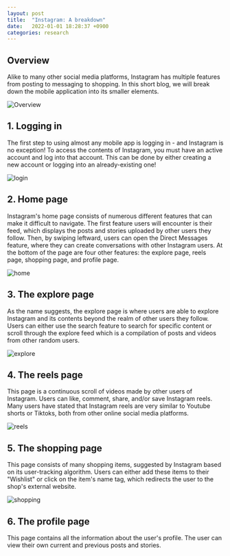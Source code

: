 ```yaml
---
layout: post
title:  "Instagram: A breakdown"
date:   2022-01-01 18:28:37 +0900
categories: research
---
```


## Overview

Alike to many other social media platforms, Instagram has multiple features from posting to messaging to shopping. In this short blog, we will break down the mobile application into its smaller elements.

![Overview](https://res.cloudinary.com/dnld9xo3e/image/upload/v1672582343/Group_106_1_tguwb5.jpg)

## 1. Logging in

The first step to using almost any mobile app is logging in - and Instagram is no exception! To access the contents of Instagram, you must have an active account and log into that account. This can be done by either creating a new account or logging into an already-existing one!

![login](https://res.cloudinary.com/dnld9xo3e/image/upload/v1672566566/Group_106_lfjscx.jpg)

## 2. Home page

Instagram's home page consists of numerous different features that can make it difficult to navigate. The first feature users will encounter is their feed, which displays the posts and stories uploaded by other users they follow. Then, by swiping leftward, users can open the Direct Messages feature, where they can create conversations with other Instagram users. At the bottom of the page are four other features: the explore page, reels page, shopping page, and profile page.

![home](https://res.cloudinary.com/dnld9xo3e/image/upload/v1672582735/Group_105_yspxyc.jpg)

## 3. The explore page

As the name suggests, the explore page is where users are able to explore Instagram and its contents beyond the realm of other users they follow. Users can either use the search feature to search for specific content or scroll through the explore feed which is a compilation of posts and videos from other random users.

![explore](https://res.cloudinary.com/dnld9xo3e/image/upload/v1672582737/Group_106_2_ya2ex3.jpg)

## 4. The reels page

This page is a continuous scroll of videos made by other users of Instagram. Users can like, comment, share, and/or save Instagram reels. Many users have stated that Instagram reels are very similar to Youtube shorts or Tiktoks, both from other online social media platforms.

![reels](https://res.cloudinary.com/dnld9xo3e/image/upload/v1672582738/Group_107_vvz9jg.jpg)

## 5. The shopping page

This page consists of many shopping items, suggested by Instagram based on its user-tracking algorithm. Users can either add these items to their "Wishlist" or click on the item's name tag, which redirects the user to the shop's external website.

![shopping](https://res.cloudinary.com/dnld9xo3e/image/upload/v1672566566/Group_107_2_qsepxf.jpg)

## 6. The profile page

This page contains all the information about the user's profile. The user can view their own current and previous posts and stories.